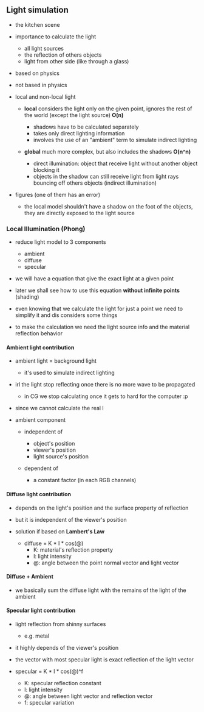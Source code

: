 ## Light simulation
- the kitchen scene

- importance to calculate the light
  + all light sources
  + the reflection of others objects
  + light from other side (like through a glass)

- based on physics
- not based in physics

- local and non-local light
  + __local__ considers the light only on the given point, ignores the rest of the world (except the light source) __O(n)__
    * shadows have to be calculated separately
    * takes only direct lighting information
    * involves the use of an "ambient" term to simulate indirect lighting

  + __global__ much more complex, but also includes the shadows __O(n^n)__
    * direct illumination: object that receive light without another object blocking it
    * objects in the shadow can still receive light from light rays bouncing off others objects (indirect illumination)

- figures (one of them has an error)
  + the local model shouldn't have a shadow on the foot of the objects, they are directly exposed to the light source

### Local Illumination (Phong)
- reduce light model to 3 components
  + ambient
  + diffuse
  + specular

- we will have a equation that give the exact light at a given point
- later we shall see how to use this equation __without infinite points__ (shading)

- even knowing that we calculate the light for just a point we need to simplify it and dis considers some things

- to make the calculation we need the light source info and the material reflection behavior

#### Ambient light contribution
- ambient light = background light
  + it's used to simulate indirect lighting

- irl the light stop reflecting once there is no more wave to be propagated
  + in CG we stop calculating once it gets to hard for the computer :p

- since we cannot calculate the real l

- ambient component
  + independent of
    * object's position
    * viewer's position
    * light source's position

  + dependent of
    * a constant factor (in each RGB channels)

#### Diffuse light contribution
- depends on the light's position and the surface property of reflection

- but it is independent of the viewer's position

- solution if based on __Lambert's Law__
  + diffuse = K * I * cos(@)
    * K: material's reflection property
    * I: light intensity
    * @: angle between the point normal vector and light vector

#### Diffuse + Ambient
- we basically sum the diffuse light with the remains of the light of the ambient

#### Specular light contribution
- light reflection from shinny surfaces
  + e.g. metal

- it highly depends of the viewer's position

- the vector with most specular light is exact reflection of the light vector

- specular = K * I * cos(@)^f
  + K: specular reflection constant
  + I: light intensity
  + @: angle between light vector and reflection vector
  + f: specular variation

